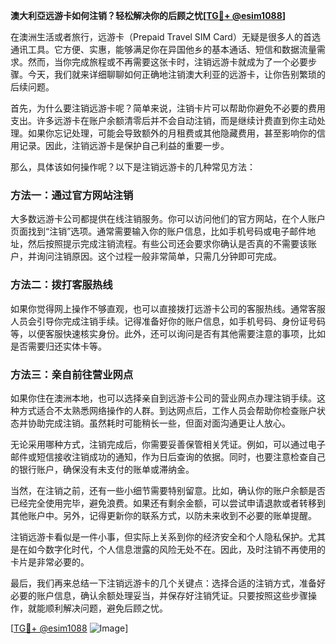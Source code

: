 **澳大利亞远游卡如何注销？轻松解决你的后顾之忧[[TG💪+ @esim1088](https://t.me/s/esim1088)]**

在澳洲生活或者旅行，远游卡（Prepaid Travel SIM Card）无疑是很多人的首选通讯工具。它方便、实惠，能够满足你在异国他乡的基本通话、短信和数据流量需求。然而，当你完成旅程或不再需要这张卡时，注销远游卡就成为了一个必要步骤。今天，我们就来详细聊聊如何正确地注销澳大利亚的远游卡，让你告别繁琐的后续问题。

首先，为什么要注销远游卡呢？简单来说，注销卡片可以帮助你避免不必要的费用支出。许多远游卡在账户余额清零后并不会自动注销，而是继续计费直到你主动处理。如果你忘记处理，可能会导致额外的月租费或其他隐藏费用，甚至影响你的信用记录。因此，注销远游卡是保护自己利益的重要一步。

那么，具体该如何操作呢？以下是注销远游卡的几种常见方法：

### 方法一：通过官方网站注销

大多数远游卡公司都提供在线注销服务。你可以访问他们的官方网站，在个人账户页面找到“注销”选项。通常需要输入你的账户信息，比如手机号码或电子邮件地址，然后按照提示完成注销流程。有些公司还会要求你确认是否真的不需要该账户，并询问注销原因。这个过程一般非常简单，只需几分钟即可完成。

### 方法二：拨打客服热线

如果你觉得网上操作不够直观，也可以直接拨打远游卡公司的客服热线。通常客服人员会引导你完成注销手续。记得准备好你的账户信息，如手机号码、身份证号码等，以便客服快速核实身份。此外，还可以询问是否有其他需要注意的事项，比如是否需要归还实体卡等。

### 方法三：亲自前往营业网点

如果你住在澳洲本地，也可以选择亲自到远游卡公司的营业网点办理注销手续。这种方式适合不太熟悉网络操作的人群。到达网点后，工作人员会帮助你检查账户状态并协助完成注销。虽然耗时可能稍长一些，但面对面沟通更让人放心。

无论采用哪种方式，注销完成后，你需要妥善保管相关凭证。例如，可以通过电子邮件或短信接收注销成功的通知，作为日后查询的依据。同时，也要注意检查自己的银行账户，确保没有未支付的账单或滞纳金。

当然，在注销之前，还有一些小细节需要特别留意。比如，确认你的账户余额是否已经完全使用完毕，避免浪费。如果还有剩余金额，可以尝试申请退款或者转移到其他账户中。另外，记得更新你的联系方式，以防未来收到不必要的账单提醒。

注销远游卡看似是一件小事，但实际上关系到你的经济安全和个人隐私保护。尤其是在如今数字化时代，个人信息泄露的风险无处不在。因此，及时注销不再使用的卡片是非常必要的。

最后，我们再来总结一下注销远游卡的几个关键点：选择合适的注销方式，准备好必要的账户信息，确认余额处理妥当，并保存好注销凭证。只要按照这些步骤操作，就能顺利解决问题，避免后顾之忧。

[[TG💪+ @esim1088](https://t.me/s/esim1088) ![Image](https://i.postimg.cc/4NQfJmqS/Snipaste-2025-05-13-00-14-12.png)]